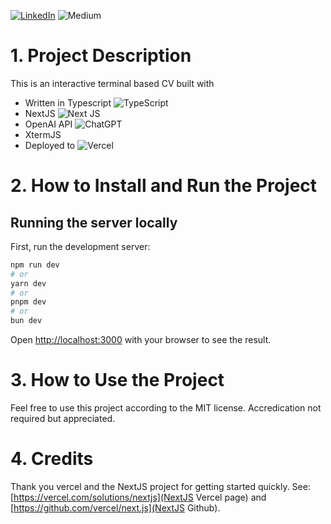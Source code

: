 <a href='https://www.linkedin.com/in/alexander-knips-45794240/' target="_blank"><img alt='LinkedIn' src='https://img.shields.io/badge/Alexander_Knips-100000?style=for-the-badge&logo=LinkedIn&logoColor=white&labelColor=0077B5&color=0077B5'/></a>
![Medium](https://www.linkedin.com/in/alexander-knips-45794240/)

# 1. Project Description
This is an interactive terminal based CV built with
- Written in Typescript ![TypeScript](https://www.typescriptlang.org/)
- NextJS ![Next JS](https://nextjs.org/)
- OpenAI API ![ChatGPT](https://openai.com)
- XtermJS <a href='https://xtermjs.org/' target="_blank"><img alt='' src='https://img.shields.io/badge/Xtermjs-100000?style=for-the-badge&logo=&logoColor=white&labelColor=649CBA&color=578EAA'/></a>
- Deployed to ![Vercel](https://alexknips.com)

# 2. How to Install and Run the Project

## Running the server locally

First, run the development server:

```bash
npm run dev
# or
yarn dev
# or
pnpm dev
# or
bun dev
```

Open [http://localhost:3000](http://localhost:3000) with your browser to see the result.

# 3. How to Use the Project

Feel free to use this project according to the MIT license. Accredication not required but appreciated.

# 4. Credits

Thank you vercel and the NextJS project for getting started quickly. See: [https://vercel.com/solutions/nextjs](NextJS Vercel page) and [https://github.com/vercel/next.js](NextJS Github).
